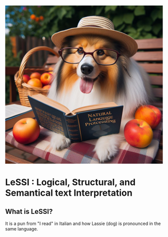 <p align="center">
  <img src="https://github.com/datagram-db/LeSSI/blob/main/WhoIsLeSSI.jpeg?raw=true" alt="This is LeSSI: a pun from "I read" in Italian, and the way Lassie (dog) is pronounced in Italian."/>
</p>


# LeSSI : Logical, Structural, and Semantical text Interpretation

## What is LeSSI?

It is a pun from "I read" in Italian and how Lassie (dog) is pronounced in the same language.

